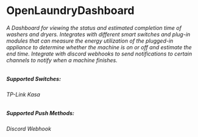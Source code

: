 # OpenLaundryDashboard

###### A Dashboard for viewing the status and estimated completion time of washers and dryers. Integrates with different smart switches and plug-in modules that can measure the energy utilization of the plugged-in appliance to determine whether the machine is on or off and estimate the end time. Integrate with discord webhooks to send notifications to certain channels to notify when a machine finishes. 

##### Supported Switches:
###### TP-Link Kasa

##### Supported Push Methods:
###### Discord Webhook